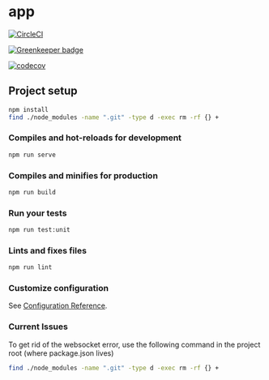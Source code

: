 # app

[![CircleCI](https://circleci.com/gh/torusresearch/torus-website/tree/develop.svg?style=shield&circle-token=1ae4a7866d2585614a4c5803580cedf2405e87d2)](https://circleci.com/gh/torusresearch/torus-website/tree/develop)

[![Greenkeeper badge](https://badges.greenkeeper.io/torusresearch/torus-website.svg?token=891f5f5b782cc550f84cd6082f7b6059532f564030cc3a4e31989af9f0e56cc8&ts=1548219309942)](https://greenkeeper.io/)

[![codecov](https://codecov.io/gh/torusresearch/torus-website/branch/develop/graph/badge.svg?token=fzYfxUOTLd)](https://codecov.io/gh/torusresearch/torus-website)

## Project setup

```sh
npm install
find ./node_modules -name ".git" -type d -exec rm -rf {} +
```

### Compiles and hot-reloads for development

```sh
npm run serve
```

### Compiles and minifies for production

```sh
npm run build
```

### Run your tests

```sh
npm run test:unit
```

### Lints and fixes files

```sh
npm run lint
```

### Customize configuration

See [Configuration Reference](https://cli.vuejs.org/config/).

### Current Issues
To get rid of the websocket error,
use the following command in the project root (where package.json lives)

```sh
find ./node_modules -name ".git" -type d -exec rm -rf {} +
```